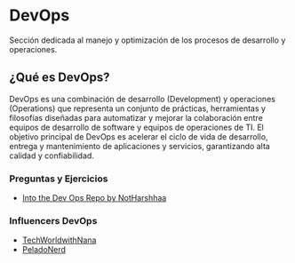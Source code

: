 # DevOps
Sección dedicada al manejo y optimización de los procesos de desarrollo y operaciones.

## ¿Qué es DevOps?
DevOps es una combinación de desarrollo (Development) y operaciones (Operations) que representa un conjunto de prácticas, herramientas y filosofías diseñadas para automatizar y mejorar la colaboración entre equipos de desarrollo de software y equipos de operaciones de TI. El objetivo principal de DevOps es acelerar el ciclo de vida de desarrollo, entrega y mantenimiento de aplicaciones y servicios, garantizando alta calidad y confiabilidad.

### Preguntas y Ejercicios
- [Into the Dev Ops Repo by NotHarshhaa](https://github.com/NotHarshhaa/into-the-devops/tree/master)

### Influencers DevOps
- [TechWorldwithNana](https://www.youtube.com/@TechWorldwithNana)
- [PeladoNerd](https://www.youtube.com/@PeladoNerd)

